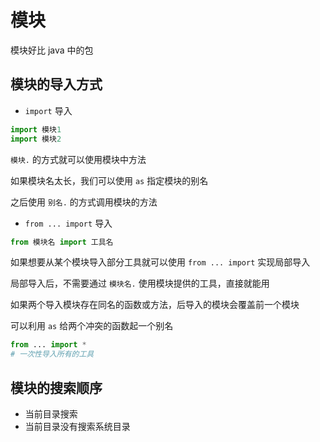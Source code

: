 # 模块

模块好比 java 中的包

## 模块的导入方式

- `import` 导入

```py
import 模块1
import 模块2
```

`模块.` 的方式就可以使用模块中方法

如果模块名太长，我们可以使用 `as` 指定模块的别名

之后使用 `别名.` 的方式调用模块的方法

- `from ... import` 导入

```py
from 模块名 import 工具名
```

如果想要从某个模块导入部分工具就可以使用 `from ... import` 实现局部导入

局部导入后，不需要通过 `模块名.` 使用模块提供的工具，直接就能用

如果两个导入模块存在同名的函数或方法，后导入的模块会覆盖前一个模块

可以利用 `as` 给两个冲突的函数起一个别名

```py
from ... import *
# 一次性导入所有的工具
```

## 模块的搜索顺序

- 当前目录搜索
- 当前目录没有搜索系统目录



